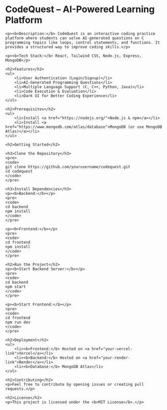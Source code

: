 <h1>CodeQuest – AI-Powered Learning Platform</h1>

    <p><b>Description:</b> CodeQuest is an interactive coding practice platform where students can solve AI-generated questions on C programming topics like loops, control statements, and functions. It provides a structured way to improve coding skills.</p>

    <p><b>Tech Stack:</b> React, Tailwind CSS, Node.js, Express, MongoDB</p>

    <h2>Features</h2>
    <ul>
        <li>User Authentication (Login/Signup)</li>
        <li>AI-Generated Programming Questions</li>
        <li>Multiple Language Support (C, C++, Python, Java)</li>
        <li>Code Execution & Evaluation</li>
        <li>Dark UI for Better Coding Experience</li>
    </ul>

    <h2>Prerequisites</h2>
    <ul>
        <li>Install <a href="https://nodejs.org/">Node.js & npm</a></li>
        <li>Install <a href="https://www.mongodb.com/atlas/database">MongoDB (or use MongoDB Atlas)</a></li>
    </ul>

    <h2>Getting Started</h2>
    
    <h3>Clone the Repository</h3>
    <pre>
    <code>
    git clone https://github.com/yourusername/codequest.git
    cd codequest
    </code>
    </pre>

    <h3>Install Dependencies</h3>
    <p><b>Backend:</b></p>
    <pre>
    <code>
    cd backend
    npm install
    </code>
    </pre>

    <p><b>Frontend:</b></p>
    <pre>
    <code>
    cd frontend
    npm install
    </code>
    </pre>

    <h2>Run the Project</h2>
    <p><b>Start Backend Server:</b></p>
    <pre>
    <code>
    cd backend
    npm start
    </code>
    </pre>

    <p><b>Start Frontend:</b></p>
    <pre>
    <code>
    cd frontend
    npm run dev
    </code>
    </pre>

    <h2>Deployment</h2>
    <ul>
        <li><b>Frontend:</b> Hosted on <a href="your-vercel-link">Vercel</a></li>
        <li><b>Backend:</b> Hosted on <a href="your-render-link">Render</a></li>
        <li><b>Database:</b> MongoDB Atlas</li>
    </ul>

    <h2>Contributing</h2>
    <p>Feel free to contribute by opening issues or creating pull requests.</p>

    <h2>License</h2>
    <p>This project is licensed under the <b>MIT License</b>.</p>